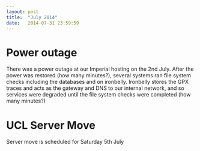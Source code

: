 ```yaml
---
layout: post
title:  "July 2014"
date:   2014-07-31 23:59:59
---
```


# Power outage

There was a power outage at our Imperial hosting on the 2nd July. After the power was restored (how many minutes?), several systems ran file system checks including the databases and on ironbelly. Ironbelly stores the GPX traces and acts as the gateway and DNS to our internal network, and so services were degraded until the file system checks were completed (how many minutes?)

# UCL Server Move

Server move is scheduled for Saturday 5th July
